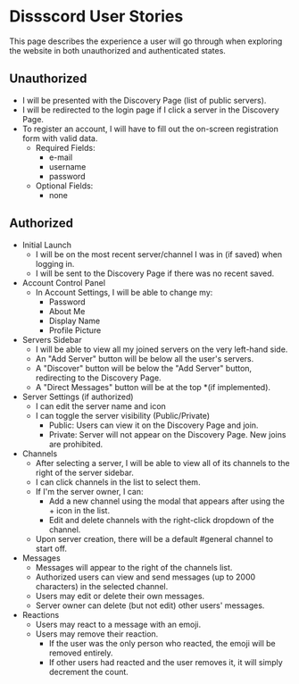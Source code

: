 # Dissscord User Stories
This page describes the experience a user will go through when exploring the website in both unauthorized and authenticated states.

## Unauthorized
- I will be presented with the Discovery Page (list of public servers).
- I will be redirected to the login page if I click a server in the Discovery Page.
- To register an account, I will have to fill out the on-screen registration form with valid data.
    - Required Fields:
        - e-mail
        - username
        - password
    - Optional Fields:
        - none

## Authorized
- Initial Launch
    - I will be on the most recent server/channel I was in (if saved) when logging in.
    - I will be sent to the Discovery Page if there was no recent saved.
- Account Control Panel
    - In Account Settings, I will be able to change my:
        - Password
        - About Me
        - Display Name
        - Profile Picture
- Servers Sidebar
    - I will be able to view all my joined servers on the very left-hand side.
    - An "Add Server" button will be below all the user's servers.
    - A "Discover" button will be below the "Add Server" button, redirecting to the Discovery Page.
    - A "Direct Messages" button will be at the top *(if implemented).
- Server Settings (if authorized)
    - I can edit the server name and icon
    - I can toggle the server visibility (Public/Private)
        - Public: Users can view it on the Discovery Page and join.
        - Private: Server will not appear on the Discovery Page. New joins are prohibited.
- Channels
    - After selecting a server, I will be able to view all of its channels to the right of the server sidebar.
    - I can click channels in the list to select them.
    - If I'm the server owner, I can:
        - Add a new channel using the modal that appears after using the + icon in the list.
        - Edit and delete channels with the right-click dropdown of the channel.
    - Upon server creation, there will be a default #general channel to start off.
- Messages
    - Messages will appear to the right of the channels list.
    - Authorized users can view and send messages (up to 2000 characters) in the selected channel.
    - Users may edit or delete their own messages.
    - Server owner can delete (but not edit) other users' messages.
- Reactions
    - Users may react to a message with an emoji.
    - Users may remove their reaction.
        - If the user was the only person who reacted, the emoji will be removed entirely.
        - If other users had reacted and the user removes it, it will simply decrement the count.